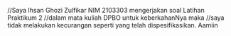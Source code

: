 //Saya Ihsan Ghozi Zulfikar NIM 2103303 mengerjakan soal Latihan Praktikum 2
//dalam mata kuliah DPBO untuk keberkahanNya maka
//saya tidak melakukan kecurangan seperti yang telah dispesifikasikan. Aamiin

